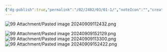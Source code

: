 ```yaml
---
{"dg-publish":true,"permalink":"/02/2402/03/01-1/","noteIcon":"","created":"2025-01-31T00:35","updated":"2025-07-01T13:38"}
---
```


![99 Attachment/Pasted image 20240909112432.png](/img/user/99%20Attachment/Pasted%20image%2020240909112432.png)

![99 Attachment/Pasted image 20240909152129.png](/img/user/99%20Attachment/Pasted%20image%2020240909152129.png)
![99 Attachment/Pasted image 20240909113300.png](/img/user/99%20Attachment/Pasted%20image%2020240909113300.png)
![99 Attachment/Pasted image 20240909152422.png](/img/user/99%20Attachment/Pasted%20image%2020240909152422.png)
